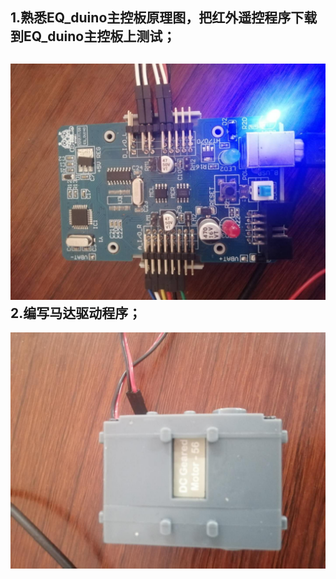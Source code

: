 1.熟悉EQ_duino主控板原理图，把红外遥控程序下载到EQ_duino主控板上测试；
------------------------------------------------------------
![image](https://github.com/Shockwave202/WorkReport/blob/main/image/EQ_duino%20main%20board.jpg)
2.编写马达驱动程序；
-----------------
![image](https://github.com/Shockwave202/WorkReport/blob/main/image/DC%20Geared%20Motor.jpg)
